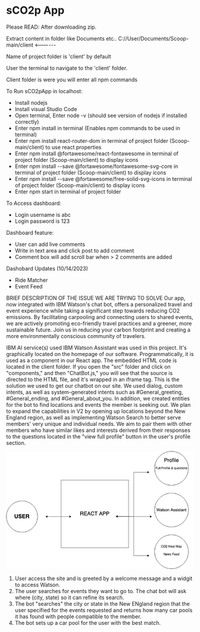 # sCO2p App

Please READ:
After downloading zip.

Extract content in folder like Documents etc..
C://User/Documents/Scoop-main/client <------

Name of project folder is 'client' by default

User the terminal to navigate to the 'client' folder.

Client folder is were you will enter all npm commands

To Run sCO2pApp in localhost:

- Install nodejs
- Install visual Studio Code
- Open terminal, Enter node -v (should see version of nodejs if installed correctly)
- Enter npm install in terminal (Enables npm commands to be used in terminal)
- Enter npm install react-router-dom in terminal of project folder (Scoop-main/client) to use react properties
- Enter npm install @fortawesome/react-fontawesome in terminal of project folder (Scoop-main/client) to display icons
- Enter npm install --save @fortawesome/fontawesome-svg-core in terminal of project folder (Scoop-main/client) to display icons
- Enter npm install --save @fortawesome/free-solid-svg-icons in terminal of project folder (Scoop-main/client) to display icons
- Enter npm start in terminal of project folder

To Access dashboard:

- Login username is abc
- Login password is 123

Dashboard feature:

- User can add live comments
- Write in text area and click post to add comment
- Comment box will add scroll bar when > 2 comments are added

Dashobard Updates (10/14/2023)

- Ride Matcher
- Event Feed

BRIEF DESCRIPTION OF THE ISSUE WE ARE TRYING TO SOLVE
Our app, now integrated with IBM Watson's chat bot, offers a personalized travel and event experience while taking a significant step towards reducing CO2 emissions. By facilitating carpooling and connecting users to shared events, we are actively promoting eco-friendly travel practices and a greener, more sustainable future. Join us in reducing your carbon footprint and creating a more environmentally conscious community of travelers.

IBM AI service(s) used
IBM Watson Assistant was used in this project. It's graphically located on the homepage of our software. Programmatically, it is used as a component in our React app. The embedded HTML code is located in the client folder. If you open the "src" folder and click on "components," and then "ChatBot.js," you will see that the source is directed to the HTML file, and it's wrapped in an iframe tag. This is the solution we used to get our chatbot on our site. We used dialog, custom intents, as well as system-generated intents such as #General_greeting, #General_ending, and #General_about_you. In addition, we created entities for the bot to find locations and events the member is seeking out. We plan to expand the capabilities in V2 by opening up locations beyond the New England region, as well as implementing Watson Search to better serve members' very unique and individual needs. We aim to pair them with other members who have similar likes and interests derived from their responses to the questions located in the "view full profile" button in the user's profile section.

![Screenshot of My App](Scoop.drawio.png)

1. User access the site and is greeted by a welcome message and a widgit to access Watson.
2. The user searches for events they want to go to. The chat bot will ask where (city, state) so it can refine its search.
3. The bot "searches" the city or state in the New ENgland region that the user specified for the events requested and returns how many car pools it has found with people compatible to the member.
4. The bot sets up a car pool for the user with the best match.
